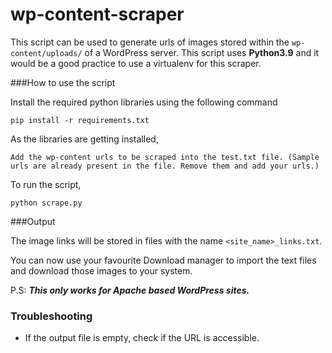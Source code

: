wp-content-scraper
==================

This script can be used to generate urls of images stored within the `wp-content/uploads/` of a WordPress server. This script uses **Python3.9** and it would be a good practice to use a virtualenv for this scraper.

###How to use the script

Install the required python libraries using the following command
```
pip install -r requirements.txt
```
As the libraries are getting installed,
```
Add the wp-content urls to be scraped into the test.txt file. (Sample urls are already present in the file. Remove them and add your urls.)
```
To run the script,
```
python scrape.py
```

###Output

The image links will be stored in files with the name `<site_name>_links.txt`.

You can now use your favourite Download manager to import the text files and download those images to your system.

P.S: ***This only works for Apache based WordPress sites.***

### Troubleshooting

* If the output file is empty, check if the URL is accessible.
